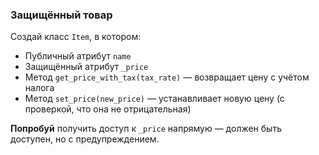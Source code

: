 ### Защищённый товар
Создай класс `Item`, в котором:
- Публичный атрибут `name`
- Защищённый атрибут `_price`
- Метод `get_price_with_tax(tax_rate)` — возвращает цену с учётом налога
- Метод `set_price(new_price)` — устанавливает новую цену (с проверкой, что она не отрицательная)

**Попробуй** получить доступ к `_price` напрямую — должен быть доступен, но с предупреждением.

